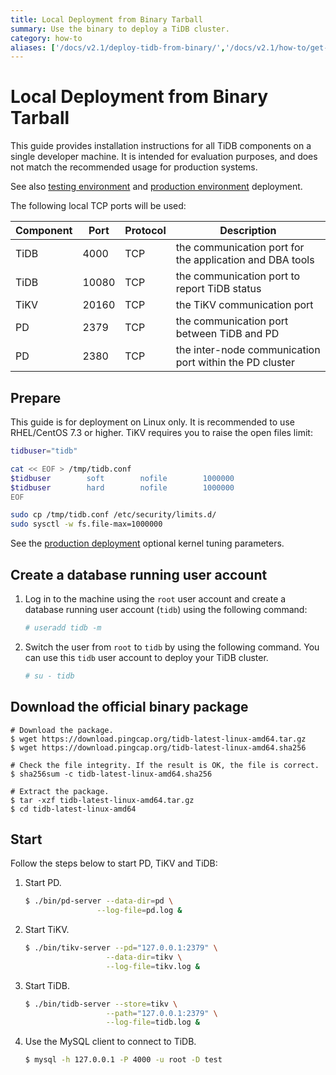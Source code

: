 ```yaml
---
title: Local Deployment from Binary Tarball
summary: Use the binary to deploy a TiDB cluster.
category: how-to
aliases: ['/docs/v2.1/deploy-tidb-from-binary/','/docs/v2.1/how-to/get-started/deploy-tidb-from-binary/','/docs/v2.1/how-to/get-started/local-cluster/install-from-binary/']
---
```


# Local Deployment from Binary Tarball

This guide provides installation instructions for all TiDB components on a single developer machine. It is intended for evaluation purposes, and does not match the recommended usage for production systems.

See also [testing environment](/test-deployment-from-binary-tarball.md) and [production environment](/production-deployment-from-binary-tarball.md) deployment.

The following local TCP ports will be used:

| Component | Port  | Protocol | Description |
| --------- | ----- | -------- | ----------- |
| TiDB      | 4000  | TCP      | the communication port for the application and DBA tools |
| TiDB      | 10080 | TCP      | the communication port to report TiDB status |
| TiKV      | 20160 | TCP      | the TiKV communication port  |
| PD        | 2379  | TCP      | the communication port between TiDB and PD |
| PD        | 2380  | TCP      | the inter-node communication port within the PD cluster |

## Prepare

This guide is for deployment on Linux only. It is recommended to use RHEL/CentOS 7.3 or higher. TiKV requires you to raise the open files limit:

```bash
tidbuser="tidb"

cat << EOF > /tmp/tidb.conf
$tidbuser        soft        nofile        1000000
$tidbuser        hard        nofile        1000000
EOF

sudo cp /tmp/tidb.conf /etc/security/limits.d/
sudo sysctl -w fs.file-max=1000000
```

See the [production deployment](/production-deployment-from-binary-tarball.md) optional kernel tuning parameters.

## Create a database running user account

1. Log in to the machine using the `root` user account and create a database running user account (`tidb`) using the following command:

    ```bash
    # useradd tidb -m
    ```

2. Switch the user from `root` to `tidb` by using the following command. You can use this `tidb` user account to deploy your TiDB cluster.

    ```bash
    # su - tidb
    ```

## Download the official binary package

```
# Download the package.
$ wget https://download.pingcap.org/tidb-latest-linux-amd64.tar.gz
$ wget https://download.pingcap.org/tidb-latest-linux-amd64.sha256

# Check the file integrity. If the result is OK, the file is correct.
$ sha256sum -c tidb-latest-linux-amd64.sha256

# Extract the package.
$ tar -xzf tidb-latest-linux-amd64.tar.gz
$ cd tidb-latest-linux-amd64
```

## Start

Follow the steps below to start PD, TiKV and TiDB:

1. Start PD.

    ```bash
    $ ./bin/pd-server --data-dir=pd \
                    --log-file=pd.log &
    ```

2. Start TiKV.

    ```bash
    $ ./bin/tikv-server --pd="127.0.0.1:2379" \
                      --data-dir=tikv \
                      --log-file=tikv.log &
    ```

3. Start TiDB.

    ```bash
    $ ./bin/tidb-server --store=tikv \
                      --path="127.0.0.1:2379" \
                      --log-file=tidb.log &
    ```

4. Use the MySQL client to connect to TiDB.

    ```sh
    $ mysql -h 127.0.0.1 -P 4000 -u root -D test
    ```
